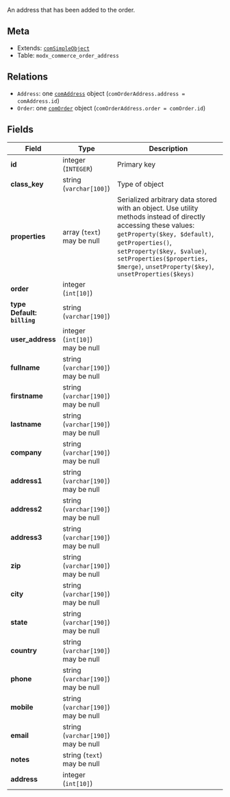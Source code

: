 An address that has been added to the order.

## Meta

- Extends: [`comSimpleObject`](comSimpleObject)
- Table: `modx_commerce_order_address`

## Relations

- `Address`: one [`comAddress`](comAddress) object (`comOrderAddress.address = comAddress.id`)
- `Order`: one [`comOrder`](comOrder) object (`comOrderAddress.order = comOrder.id`)

## Fields


| Field | Type | Description |
| ----- | ---- | ----------- |
| **id** | integer (`INTEGER`) | Primary key |
| **class_key** | string (`varchar[100]`) | Type of object |
| **properties** | array (`text`)<br>may be null | Serialized arbitrary data stored with an object. Use utility methods instead of directly accessing these values: `getProperty($key, $default)`, `getProperties()`, `setProperty($key, $value)`, `setProperties($properties, $merge)`, `unsetProperty($key)`, `unsetProperties($keys)` |
| **order** | integer (`int[10]`) |  |
| **type<br>Default: `billing`** | string (`varchar[190]`) |  |
| **user_address** | integer (`int[10]`)<br>may be null |  |
| **fullname** | string (`varchar[190]`)<br>may be null |  |
| **firstname** | string (`varchar[190]`)<br>may be null |  |
| **lastname** | string (`varchar[190]`)<br>may be null |  |
| **company** | string (`varchar[190]`)<br>may be null |  |
| **address1** | string (`varchar[190]`)<br>may be null |  |
| **address2** | string (`varchar[190]`)<br>may be null |  |
| **address3** | string (`varchar[190]`)<br>may be null |  |
| **zip** | string (`varchar[190]`)<br>may be null |  |
| **city** | string (`varchar[190]`)<br>may be null |  |
| **state** | string (`varchar[190]`)<br>may be null |  |
| **country** | string (`varchar[190]`)<br>may be null |  |
| **phone** | string (`varchar[190]`)<br>may be null |  |
| **mobile** | string (`varchar[190]`)<br>may be null |  |
| **email** | string (`varchar[190]`)<br>may be null |  |
| **notes** | string (`text`)<br>may be null |  |
| **address** | integer (`int[10]`) |  |

